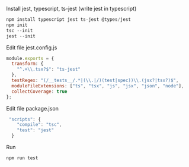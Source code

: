Install jest, typescript, ts-jest (write jest in typescript)

```javascript
npm install typescript jest ts-jest @types/jest
npm init
tsc --init
jest --init
```

Edit file jest.config.js

```javascript
module.exports = {
  transform: {
    "^.+\\.tsx?$": "ts-jest"
  },
  testRegex: "(/__tests__/.*|(\\.|/)(test|spec))\\.(jsx?|tsx?)$",
  moduleFileExtensions: ["ts", "tsx", "js", "jsx", "json", "node"],
  collectCoverage: true
};
```

Edit file package.json

```javascript
 "scripts": {
    "compile": "tsc",
    "test": "jest"
  }
```

Run

```javascript
npm run test
```
